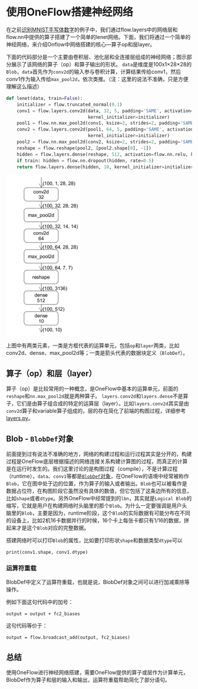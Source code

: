 # 使用OneFlow搭建神经网络

在之前[识别MNIST手写体数字](http://183.81.182.202:8000/quick_start/lenet_mnist.html)的例子中，我们通过flow.layers中的网络层和flow.nn中提供的算子搭建了一个简单的lenet网络。下面，我们将通过一个简单的神经网络，来介绍Onflow中网络搭建的核心—算子op和层layer。

下面的代码部分是一个主要由卷积层、池化层和全连接层组成的神经网络；图示部分展示了该网络的算子（op）和算子输出的形状。
`data`是维度是100x1×28×28的`Blob`，`data`首先作为`conv2d`的输入参与卷积计算，计算结果传给conv1，然后conv1作为输入传给`max_pool2d`，依次类推。（注：这里的说法不准确，只是方便理解这么描述）

```python
def lenet(data, train=False):
    initializer = flow.truncated_normal(0.1)
    conv1 = flow.layers.conv2d(data, 32, 5, padding='SAME', activation=flow.nn.relu, name='conv1',
                               kernel_initializer=initializer)
    pool1 = flow.nn.max_pool2d(conv1, ksize=2, strides=2, padding='SAME', name='pool1')
    conv2 = flow.layers.conv2d(pool1, 64, 5, padding='SAME', activation=flow.nn.relu, name='conv2',
                               kernel_initializer=initializer)
    pool2 = flow.nn.max_pool2d(conv2, ksize=2, strides=2, padding='SAME', name='pool2', )
    reshape = flow.reshape(pool2, [pool2.shape[0], -1])
    hidden = flow.layers.dense(reshape, 512, activation=flow.nn.relu, kernel_initializer=initializer, name='dense1')
    if train: hidden = flow.nn.dropout(hidden, rate=0.5)
    return flow.layers.dense(hidden, 10, kernel_initializer=initializer, name='dense2')
```
![](imgs/lenet.png)



上图中有两类元素，一类是方框代表的运算单元，包括`op`和`layer`两类，比如conv2d、dense、max_pool2d等；一类是箭头代表的数据块定义（`BlobDef`）。

## 算子（op）和层（layer）
算子（op）是比较常用的一种概念，是OneFlow中基本的运算单元，前面的`reshape`和`nn.max_pool2d`就是两种算子。
`layers.conv2d`和`layers.dense`不是算子，它们是由算子组合成的特定的运算层（layer）。比如`layers.conv2d`其实是由`conv2d`算子和variable算子组成的，层的存在简化了前端的构图过程，详细参考[layers.py](oneflow/python/ops/layers.py)。

## Blob - `BlobDef`对象
前面提到过有说法不准确的地方，网络的构建过程和运行过程其实是分开的，构建过程是OneFlow底层根据描述的网络连接关系构建计算图的过程，而真正的计算是在运行时发生的。我们这里讨论的是构图过程（compile），不是计算过程（runtime），`data`、`conv1`等都是[`BlobDef`对象](https://github.com/Oneflow-Inc/oneflow-documentation/blob/model_mixed_parallel/docs/extended_topics/consistent_mirrored.md#%E4%B8%A4%E7%B1%BBblob)，在OneFlow的语境中经常被称作`Blob`，它在图中处于边的位置，作为算子的输入或者输出。`Blob`也可以被看作是数据占位符，在构图阶段它虽然没有具体的数值，但它包括了这条边所有的信息，比如`shape`或者`dtype`。另外OneFlow中经常提到的`lbn`，其实就是`Logical Blob`的缩写，它就是用户在构建网络时头脑里的那个`Blob`。为什么一定要强调是用户头脑里的`Blob`，主要是因为，runtime阶段，这个`Blob`的实际数据有可能分布在不同的设备上，比如2机16卡数据并行的时候，16个卡上每张卡都只有1/16的数据，拼起来才是这个`Blob`对应的完整数据。

搭建网络时可以打印`Blob`的属性，比如要打印形状`shape`和数据类型`dtype`可以
```
print(conv1.shape, conv1.dtype)
```

### 运算符重载
BlobDef中定义了运算符重载，也就是说，BlobDef对象之间可以进行加减乘除等操作。

例如下面这句代码中的加号：

```
output = output + fc2_biases
```
这句代码等价于：
```
output = flow.broadcast_add(output, fc2_biases)
```

## 总结
使用OneFlow进行神经网络搭建，需要OneFlow提供的算子或层作为计算单元，BlobDef作为算子和层的输入和输出，运算符重载帮助简化了部分语句。
